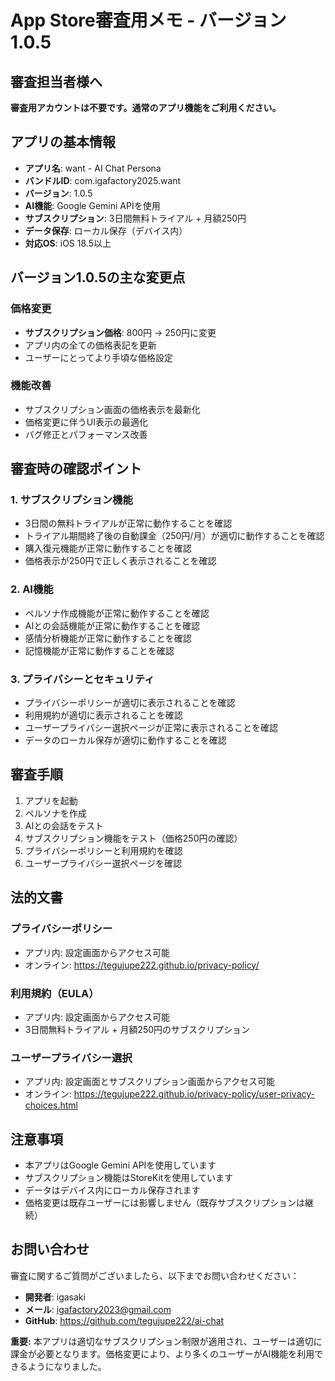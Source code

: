 # App Store審査用メモ - バージョン1.0.5

## 審査担当者様へ

**審査用アカウントは不要です。通常のアプリ機能をご利用ください。**

## アプリの基本情報

- **アプリ名**: want - AI Chat Persona
- **バンドルID**: com.igafactory2025.want
- **バージョン**: 1.0.5
- **AI機能**: Google Gemini APIを使用
- **サブスクリプション**: 3日間無料トライアル + 月額250円
- **データ保存**: ローカル保存（デバイス内）
- **対応OS**: iOS 18.5以上

## バージョン1.0.5の主な変更点

### 価格変更
- **サブスクリプション価格**: 800円 → 250円に変更
- アプリ内の全ての価格表記を更新
- ユーザーにとってより手頃な価格設定

### 機能改善
- サブスクリプション画面の価格表示を最新化
- 価格変更に伴うUI表示の最適化
- バグ修正とパフォーマンス改善

## 審査時の確認ポイント

### 1. サブスクリプション機能
- 3日間の無料トライアルが正常に動作することを確認
- トライアル期間終了後の自動課金（250円/月）が適切に動作することを確認
- 購入復元機能が正常に動作することを確認
- 価格表示が250円で正しく表示されることを確認

### 2. AI機能
- ペルソナ作成機能が正常に動作することを確認
- AIとの会話機能が正常に動作することを確認
- 感情分析機能が正常に動作することを確認
- 記憶機能が正常に動作することを確認

### 3. プライバシーとセキュリティ
- プライバシーポリシーが適切に表示されることを確認
- 利用規約が適切に表示されることを確認
- ユーザープライバシー選択ページが正常に表示されることを確認
- データのローカル保存が適切に動作することを確認

## 審査手順

1. アプリを起動
2. ペルソナを作成
3. AIとの会話をテスト
4. サブスクリプション機能をテスト（価格250円の確認）
5. プライバシーポリシーと利用規約を確認
6. ユーザープライバシー選択ページを確認

## 法的文書

### プライバシーポリシー
- アプリ内: 設定画面からアクセス可能
- オンライン: https://tegujupe222.github.io/privacy-policy/

### 利用規約（EULA）
- アプリ内: 設定画面からアクセス可能
- 3日間無料トライアル + 月額250円のサブスクリプション

### ユーザープライバシー選択
- アプリ内: 設定画面とサブスクリプション画面からアクセス可能
- オンライン: https://tegujupe222.github.io/privacy-policy/user-privacy-choices.html

## 注意事項

- 本アプリはGoogle Gemini APIを使用しています
- サブスクリプション機能はStoreKitを使用しています
- データはデバイス内にローカル保存されます
- 価格変更は既存ユーザーには影響しません（既存サブスクリプションは継続）

## お問い合わせ

審査に関するご質問がございましたら、以下までお問い合わせください：

- **開発者**: igasaki
- **メール**: igafactory2023@gmail.com
- **GitHub**: https://github.com/tegujupe222/ai-chat

**重要:** 本アプリは適切なサブスクリプション制限が適用され、ユーザーは適切に課金が必要となります。価格変更により、より多くのユーザーがAI機能を利用できるようになりました。 